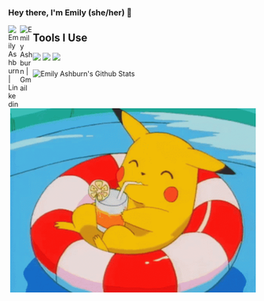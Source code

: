 ### Hey there, I'm Emily (she/her) 👋

<a href="https://www.linkedin.com/in/emily-ashburn-562016180/">
    <img align="left" alt="Emily Ashburn | Linkedin" width="24px" src="https://github.com/TheDudeThatCode/TheDudeThatCode/blob/master/Assets/Linkedin.svg" />
</a>
<a href="mailto:enashburn99@gmail.com">
    <img align="left" alt="Emily Ashburn | Gmail" width="26px" src="https://github.com/TheDudeThatCode/TheDudeThatCode/blob/master/Assets/Gmail.svg" />
</a>

<img align='right' src="https://github.com/emilyashburn/emilyashburn/blob/main/pikachu-swimming-pool.gif" style="width: 500px;">






## Tools I Use
<img src="https://img.shields.io/badge/python%20-%2314354C.svg?&style=for-the-badge&logo=python&logoColor=white">   <img src="https://img.shields.io/badge/javascript%20-%23323330.svg?&style=for-the-badge&logo=javascript&logoColor=%23F7DF1E">   <img src="https://img.shields.io/badge/html5%20-%23E34F26.svg?&style=for-the-badge&logo=html5&logoColor=white">

<img align="center" src="https://github-readme-stats.vercel.app/api?username=emilyashburn&&show_icons=true&theme=radical" alt="Emily Ashburn's Github Stats">


<!--
**emilyashburn/emilyashburn** is a ✨ _special_ ✨ repository because its `README.md` (this file) appears on your GitHub profile.

Here are some ideas to get you started:

- 🔭 I’m currently working on ...
- 🌱 I’m currently learning ...
- 👯 I’m looking to collaborate on ...
- 🤔 I’m looking for help with ...
- 💬 Ask me about ...
- 📫 How to reach me: ...
- 😄 Pronouns: ...
- ⚡ Fun fact: ...
-->
